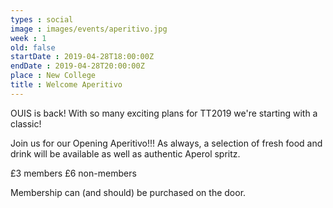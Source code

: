 ```yaml
---
types : social
image : images/events/aperitivo.jpg
week : 1
old: false
startDate : 2019-04-28T18:00:00Z
endDate : 2019-04-28T20:00:00Z
place : New College
title : Welcome Aperitivo
---
```


OUIS is back! With so many exciting plans for TT2019 we're starting with a classic!

Join us for our Opening Aperitivo!!! As always, a selection of fresh food and drink will be available as well as authentic Aperol spritz. 

£3 members 
£6 non-members 

Membership can (and should) be purchased on the door.

